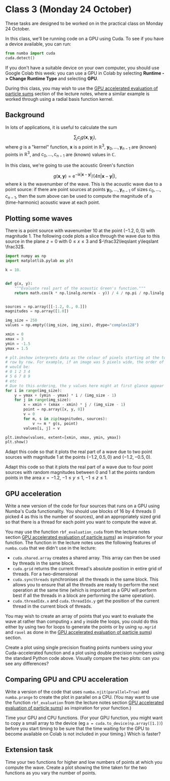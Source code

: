 # Class 3 (Monday 24 October)

These tasks are designed to be worked on in the practical class on Monday 24 October.

In this class, we'll be running code on a GPU using Cuda. To see if you have a device available, you can run:

```python
from numba import cuda
cuda.detect()
```

If you don't have a suitable device on your own computer, you should
use Google Colab this week: you can use a GPU in Colab by selecting **Runtime -> Change Runtime Type** and selecting **GPU**.

During this class, you may wish to use the [GPU accelerated evaluation of particle sums](rbf_evaluation.md) section of the lecture notes, where a
similar example is worked through using a radial basis function kernel.

## Background
In lots of applications, it is useful to calculate the sum

$$\sum_jc_jg(\mathbf{x}, \mathbf{y}_j),$$
where $g$ is a "kernel" function, $\mathbf{x}$ is a point in $\mathbb{R}^3$,
$\mathbf{y}_0,...,\mathbf{y}_{n-1}$ are (known) points in $\mathbb{R}^3$, and
$c_0,...,c_{n-1}$ are (known) values in $\mathbb{C}$.

In this class, we're going to use the acoustic Green's function

$$g(\mathbf{x},\mathbf{y})=\mathrm{e}^{-\mathrm{i}k\left|\mathbf{x}-\mathbf{y}\right|}/\left(4\mathrm{\pi}\left|\mathbf{x}-\mathbf{y}\right|\right),$$
where $k$ is the wavenumber of the wave.
This is the acoustic wave due to a point source: if there are point sources at points $\mathbf{y}_0,...,\mathbf{y}_{n-1}$ of sizes
$c_0,...,c_{n-1}$, then the sum above can be used to compute the magnitude of a (time-harmonic) acoustic wave at each point.

## Plotting some waves
There is a point source with wavenumber 10 at the point $(-1.2, 0, 0)$ with magnitude 1.
The following code plots a slice through the wave due to this source in the plane $z=0$ with $0\leqslant x\leqslant 3$ and $-\frac32\leqslant y\leqslant \frac32$.

```python
import numpy as np
import matplotlib.pylab as plt

k = 10.


def g(x, y):
    """Evaluate real part of the acoustic Green's function."""
    return math.cos(k * np.linalg.norm(x - y)) / 4 / np.pi / np.linalg.norm(x - y)


sources = np.array([[-1.2, 0., 0.]])
magnitudes = np.array([1.0])

img_size = 250
values = np.empty((img_size, img_size), dtype="complex128")

xmin = 0
xmax = 3
ymin = -1.5
ymax = 1.5

# plt.imshow interprets data as the colour of pixels starting at the top left then 
# row by row. For example, if an image was 5 pixels wide, the order of the pixels
# would be:
# 0 1 2 3 4
# 5 6 7 8 9
# etc
# Due to this ordering, the y values here might at first glance appear to be backwards
for i in range(img_size):
    y = ymax + (ymin - ymax) * i / (img_size - 1)
    for j in range(img_size):
        x = xmin + (xmax - xmin) * j / (img_size - 1)
        point = np.array([x, y, 0])
        v = 0
        for m, s in zip(magnitudes, sources):
            v += m * g(s, point)
        values[i, j] = v     

plt.imshow(values, extent=[xmin, xmax, ymin, ymax])
plt.show()
```

Adapt this code so that it plots the real part of a wave due to two point sources with magnitude 1 at the points
$(-1.2, 0.5, 0)$ and $(-1.2, -0.5, 0)$.

Adapt this code so that it plots the real part of a wave due to four point sources with random magnitudes between 0 and 1
at the points random points in the area $x=-1.2$, $-1\leqslant y\leqslant1$, $-1\leqslant z\leqslant1$.

## GPU acceleration
Write a new version of the code for four sources that runs on a GPU using Numba's Cuda functionality.
You should use blocks of 16 by 4 threads (I picked 4 as this is the number of sources), and an appropriately sized grid so that
there is a thread for each point you want to compute the wave at.

You may use the function `rbf_evaluation_cuda` from the lecture notes section [GPU accelerated evaluation of particle sums](rbf_evaluation.md))
as inspiration for your function. The function in the lecture notes uses the following features of `numba.cuda` that we didn't use in the lecture:

- `cuda.shared.array` creates a shared array. This array can then be used by threads in the same block.
- `cuda.grid` returns the current thread's absolute position in entire grid of threads. For a two-dimensional
- `cuda.syncthreads` synchronises all the threads in the same block. This allows you to ensure that all the threads are ready to perform the next operation at the same time
  (which is important as a GPU will perform best if all the threads in a block are performing the same operation).
- `cuda.threadIdx.x` and `cuda.threadIdx.y` get the position of the current thread in the current block of threads.

You may wish to create an array of points that you want to evaluate the wave at rather than computing `x` and `y` inside the loops, you could
do this either by using two for loops to generate the points or by using `np.mgrid` and `ravel` as done in the [GPU accelerated evaluation of particle sums](rbf_evaluation.md)) section.

Create a plot using single precision floating points numbers using your Cuda-accelerated function and a plot using double precision numbers using the standard Python code above.
Visually compare the two plots: can you see any differences?

## Comparing GPU and CPU acceleration
Write a version of the code that uses `numba.njit(parallel=True)` and `numba.prange` to create the plot in parallel on a CPU. (You may want to use the function `rbf_evaluation`
from the lecture notes section [GPU accelerated evaluation of particle sums](rbf_evaluation.md)) as inspiration for your function.)

Time your GPU and CPU functions. (For your GPU function, you might want to copy a small array to the device (eg `a = cuda.to_device(np.array([1.])`) before you start timing
to be sure that the time waiting for the GPU to become available on Colab is not included in your timing.) Which is faster?

## Extension task
Time your two functions for higher and low numbers of points at which you compute the wave. Create a plot showing the time taken for the two functions
as you vary the number of points.
